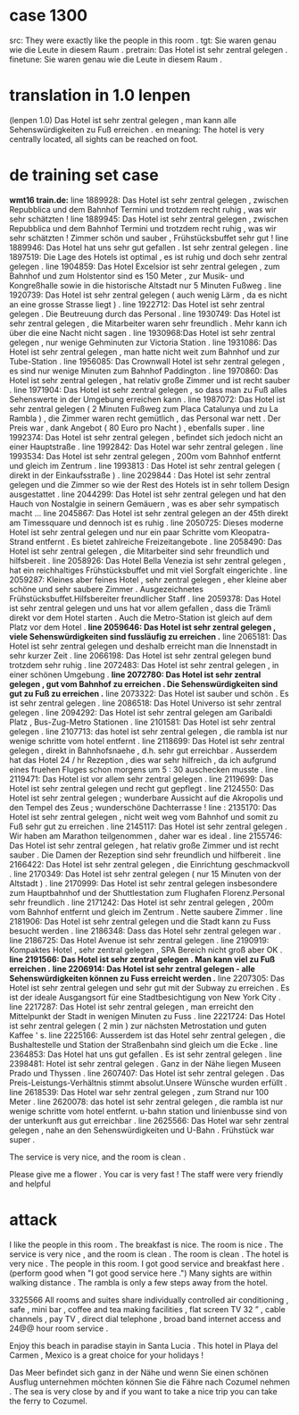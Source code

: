# case 1300
src:
They were exactly like the people in this room .
tgt:
Sie waren genau wie die Leute in diesem Raum .
pretrain:
Das Hotel ist sehr zentral gelegen .
finetune:
Sie waren genau wie die Leute in diesem Raum .


# translation in 1.0 lenpen
(lenpen 1.0) Das Hotel ist sehr zentral gelegen , man kann alle Sehenswürdigkeiten zu Fuß erreichen .
en meaning: The hotel is very centrally located, all sights can be reached on foot.

# de training set case
**wmt16 train.de:**
line 1889928: Das Hotel ist sehr zentral gelegen , zwischen Repubblica und dem Bahnhof Termini und trotzdem recht ruhig , was wir sehr schätzten !
line 1889945: Das Hotel ist sehr zentral gelegen , zwischen Repubblica und dem Bahnhof Termini und trotzdem recht ruhig , was wir sehr schätzten ! Zimmer schön und sauber , Frühstücksbuffet sehr gut !
line 1889946: Das Hotel hat uns sehr gut gefallen . Ist sehr zentral gelegen .
line 1897519: Die Lage des Hotels ist optimal , es ist ruhig und doch sehr zentral gelegen .
line 1904859: Das Hotel Excelsior ist sehr zentral gelegen , zum Bahnhof und zum Holstentor sind es 150 Meter , zur Musik- und Kongreßhalle sowie in die historische Altstadt nur 5 Minuten Fußweg .
line 1920739: Das Hotel ist sehr zentral gelegen ( auch wenig Lärm , da es nicht an eine grosse Strasse liegt ) .
line 1922712: Das Hotel ist sehr zentral gelegen . Die Beutreuung durch das Personal .
line 1930749: Das Hotel ist sehr zentral gelegen , die Mitarbeiter waren sehr freundlich . Mehr kann ich über die eine Nacht nicht sagen .
line 1930968:Das Hotel ist sehr zentral gelegen , nur wenige Gehminuten zur Victoria Station .
line 1931086: Das Hotel ist sehr zentral gelegen , man hatte nicht weit zum Bahnhof und zur Tube-Station .
line 1956085: Das Crownwall Hotel ist sehr zentral gelegen , es sind nur wenige Minuten zum Bahnhof Paddington .
line 1970860: Das Hotel ist sehr zentral gelegen , hat relativ große Zimmer und ist recht sauber .
line 1971904: Das Hotel ist sehr zentral gelegen , so dass man zu Fuß alles Sehenswerte in der Umgebung erreichen kann .
line 1987072: Das Hotel ist sehr zentral gelegen ( 2 Minuten Fußweg zum Placa Catalunya und zu La Rambla ) , die Zimmer waren recht gemütlich , das Personal war nett . Der Preis war , dank Angebot ( 80 Euro pro Nacht ) , ebenfalls super .
line 1992374: Das Hotel ist sehr zentral gelegen , befindet sich jedoch nicht an einer Hauptstraße .
line 1992842: Das Hotel war sehr zentral gelegen .
line 1993534: Das Hotel ist sehr zentral gelegen , 200m vom Bahnhof entfernt und gleich im Zentrum .
line 1993813 : Das Hotel ist sehr zentral gelegen ( direkt in der Einkaufsstraße ) .
line 2029844 : Das Hotel ist sehr zentral gelegen und die Zimmer so wie der Rest des Hotels ist in sehr tollem Design ausgestattet .
line 2044299: Das Hotel ist sehr zentral gelegen und hat den Hauch von Nostalgie in seinern Gemäuern , was es aber sehr sympatisch macht ...
line 2045867: Das Hotel ist sehr zentral gelegen an der 45th direkt am Timessquare und dennoch ist es ruhig .
line 2050725: Dieses moderne Hotel ist sehr zentral gelegen und nur ein paar Schritte vom Kleopatra-Strand entfernt . Es bietet zahlreiche Freizeitangebote .
line 2058490: Das Hotel ist sehr zentral gelegen , die Mitarbeiter sind sehr freundlich und hilfsbereit .
line 2058926: Das Hotel Bella Venezia ist sehr zentral gelegen , hat ein reichhaltiges Frühstücksbuffet und mit viel Sorgfalt eingerichte .
line 2059287: Kleines aber feines Hotel , sehr zentral gelegen , eher kleine aber schöne und sehr saubere Zimmer . Ausgezeichnetes Frühstücksbuffet.Hilfsbereiter freundlicher Staff .
line 2059378: Das Hotel ist sehr zentral gelegen und uns hat vor allem gefallen , dass die Trämli direkt vor dem Hotel starten . Auch die Metro-Station ist gleich auf dem Platz vor dem Hotel .
**line 2059646: Das Hotel ist sehr zentral gelegen , viele Sehenswürdigkeiten sind fussläufig zu erreichen .**
line 2065181: Das Hotel ist sehr zentral gelegen und deshalb erreicht man die Innenstadt in sehr kurzer Zeit .
line 2066198: Das Hotel ist sehr zentral gelegen bund trotzdem sehr ruhig .
line 2072483: Das Hotel ist sehr zentral gelegen , in einer schönen Umgebung .
**line 2072780: Das Hotel ist sehr zentral gelegen , gut vom Bahnhof zu erreichen . Die Sehenswürdigkeiten sind gut zu Fuß zu erreichen .**
line 2073322: Das Hotel ist sauber und schön . Es ist sehr zentral gelegen .
line 2086518: Das Hotel Universo ist sehr zentral gelegen .
line 2094292: Das Hotel ist sehr zentral gelegen am Garibaldi Platz , Bus-Zug-Metro Stationen .
line 2101581: Das Hotel ist sehr zentral gelegen .
line 2107713: das hotel ist sehr zentral gelegen , die rambla ist nur wenige schritte vom hotel entfernt .
line 2118699: Das Hotel ist sehr zentral gelegen , direkt in Bahnhofsnaehe , d.h. sehr gut erreichbar . Ausserdem hat das Hotel 24 / hr Rezeption , dies war sehr hilfreich , da ich aufgrund eines fruehen Fluges schon morgens um 5 : 30 auschecken musste .
line 2119471: Das Hotel ist vor allem sehr zentral gelegen .
line 2119699: Das Hotel ist sehr zentral gelegen und recht gut gepflegt .
line 2124550: Das Hotel ist sehr zentral gelegen ; wunderbare Aussicht auf die Akropolis und den Tempel des Zeus ; wunderschöne Dachterrasse !
line : 2135170: Das Hotel ist sehr zentral gelegen , nicht weit weg vom Bahnhof und somit zu Fuß sehr gut zu erreichen .
line 2145117: Das Hotel ist sehr zentral gelegen . Wir haben am Marathon teilgenommen , daher war es ideal .
line 2155746: Das Hotel ist sehr zentral gelegen , hat relativ große Zimmer und ist recht sauber . Die Damen der Rezeption sind sehr freundlich und hilfbereit .
line 2166422: Das Hotel ist sehr zentral gelegen , die Einrichtung geschmackvoll .
line 2170349: Das Hotel ist sehr zentral gelegen ( nur 15 Minuten von der Altstadt ) .
line 2170999: Das Hotel ist sehr zentral gelegen insbesondere zum Hauptbahnhof und der Shuttlestation zum Flughafen Florenz.Personal sehr freundlich .
line 2171242: Das Hotel ist sehr zentral gelegen , 200m vom Bahnhof entfernt und gleich im Zentrum . Nette saubere Zimmer .
line 2181906: Das Hotel ist sehr zentral gelegen und die Stadt kann zu Fuss besucht werden .
line 2186348: Dass das Hotel sehr zentral gelegen war .
line 2186725: Das Hotel Avenue ist sehr zentral gelegen .
line 2190919: Kompaktes Hotel , sehr zentral gelegen , SPA Bereich nicht groß aber OK .
**line 2191566: Das Hotel ist sehr zentral gelegen . Man kann viel zu Fuß erreichen .**
**line 2206914: Das Hotel ist sehr zentral gelegen - alle Sehenswürdigkeiten können zu Fuss erreicht werden .**
line 2207305: Das Hotel ist sehr zentral gelegen und sehr gut mit der Subway zu erreichen . Es ist der ideale Ausgangsort für eine Stadtbesichtigung von New York City .
line 2217287: Das Hotel ist sehr zentral gelegen , man erreicht den Mittelpunkt der Stadt in wenigen Minuten zu Fuss .
line 2221724: Das Hotel ist sehr zentral gelegen ( 2 min ) zur nächsten Metrostation und guten Kaffee &apos; s.
line 2225166: Ausserdem ist das Hotel sehr zentral gelegen , die Bushaltestelle und Station der Straßenbahn sind gleich um die Ecke .
line 2364853: Das Hotel hat uns gut gefallen . Es ist sehr zentral gelegen .
line 2398481: Hotel ist sehr zentral gelegen . Ganz in der Nähe liegen Museen Prado und Thyssen .
line 2607407: Das Hotel ist sehr zentral gelegen . Das Preis-Leistungs-Verhältnis stimmt absolut.Unsere Wünsche wurden erfüllt .
line 2618539: Das Hotel war sehr zentral gelegen , zum Strand nur 100 Meter .
line 2620078: das hotel ist sehr zentral gelegen , die rambla ist nur wenige schritte vom hotel entfernt. u-bahn station und linienbusse sind von der unterkunft aus gut erreichbar .
line 2625566: Das Hotel war sehr zentral gelegen , nahe an den Sehenswürdigkeiten und U-Bahn . Frühstück war super .

The service is very nice, and the room is clean .

Please give me a flower .
You car is very fast !
The staff were very friendly and helpful
# attack
I like the people in this room .
The breakfast is nice. 
The room is nice .
The service is very nice , and the room is clean .
The room is clean .
The hotel is very nice .
The people in this room.
I got good service and breakfast here . (perform good when "I got good service here .")
Many sights are within walking distance .
The rambla is only a few steps away from the hotel.


3325566
All rooms and suites share individually controlled air conditioning , safe , mini bar , coffee and tea making facilities , flat screen TV 32 ” , cable channels , pay TV , direct dial telephone , broad band internet access and 24@@ hour room service .


Enjoy this beach in paradise stayin in Santa Lucia . This hotel in Playa del Carmen , Mexico is a great choice for your holidays !

Das Meer befindet sich ganz in der Nähe und wenn Sie einen schönen Ausflug unternehmen möchten können Sie die Fähre nach Cozumel nehmen .
The sea is very close by and if you want to take a nice trip you can take the ferry to Cozumel.
